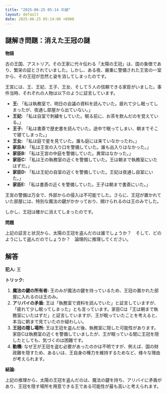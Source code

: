 ```yaml
---
title: "2025-06-25 05:14 の謎"
layout: default
date: 2025-06-25 05:14:00 +0900
---
```

## 謎解き問題：消えた王冠の謎

**物語**

古の王国、アストリア。その王家に代々伝わる「太陽の王冠」は、国の象徴であり、繁栄の証とされていました。しかし、ある夜、厳重に警備された王宮の一室から、その王冠が忽然と姿を消してしまったのです。

王宮には、王、王妃、王子、王女、そして５人の信頼できる家臣がいました。事件当時、それぞれの人物は以下のように証言しています。

*   **王:** 「私は執務室で、明日の会議の資料を読んでいた。疲れて少し眠ってしまったが、夜通し部屋から出ていない。」
*   **王妃:** 「私は自室で刺繍をしていた。眠る前に、お茶を飲んだのを覚えている。」
*   **王子:** 「私は書斎で歴史書を読んでいた。途中で眠ってしまい、朝までそこで寝てしまった。」
*   **王女:** 「私は庭で星を見ていた。誰も庭には来ていなかったわ。」
*   **家臣A:** 「私は王宮の入り口を警備していた。誰も出入りはなかった。」
*   **家臣B:** 「私は王宮の中庭を警備していた。異常はなかった。」
*   **家臣C:** 「私は王の執務室の近くを警備していた。王は朝まで執務室にいたはずだ。」
*   **家臣D:** 「私は王妃の自室の近くを警備していた。王妃は夜通し自室にいた。」
*   **家臣E:** 「私は書斎の近くを警備していた。王子は朝まで書斎にいた。」

王宮の警備は万全で、外部からの侵入は不可能でした。さらに、王冠が置かれていた部屋には、特別な魔法の鍵がかかっており、開けられるのは王のみでした。

しかし、王冠は確かに消えてしまったのです。

**問題**

上記の証言と状況から、太陽の王冠を盗んだのは誰でしょうか？　そして、どのようにして盗んだのでしょうか？　論理的に推理してください。

## 解答

**犯人:** 王

**トリック:**

1.  **魔法の鍵の所有者:** 王のみが魔法の鍵を持っているため、王冠の置かれた部屋に入れるのは王のみ。
2.  **アリバイの矛盾:** 王は「執務室で資料を読んでいた」と証言していますが、「疲れて少し眠ってしまった」とも言っています。家臣Cは「王は朝まで執務室にいたはずだ」と証言していますが、王が眠っていたことを考えると、本当に朝まで見ていたのか疑わしい。
3.  **王冠の隠し場所:** 王は王冠を盗んだ後、執務室に隠した可能性があります。家臣Cは執務室の近くを警備していましたが、王が眠っている間に王冠を隠したとしても、気づくのは困難です。
4.  **動機:** なぜ王が王冠を盗む必要があったのかは不明ですが、例えば、国の財政難を隠すため、あるいは、王自身の権力を維持するためなど、様々な理由が考えられます。

**結論:**

上記の推理から、太陽の王冠を盗んだのは、魔法の鍵を持ち、アリバイに矛盾があり、王冠を隠す場所を用意できる王である可能性が最も高いと考えられます。
